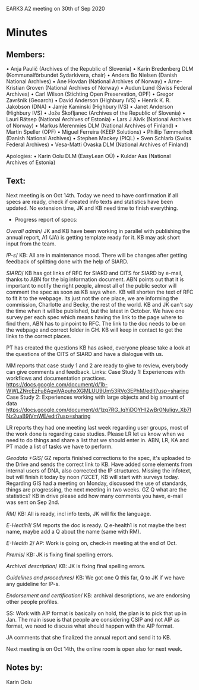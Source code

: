 EARK3 A2 meeting on 30th of Sep 2020

# Minutes

## Members:

• Anja Paulič (Archives of the Republic of Slovenia) 
• Karin Bredenberg DLM (Kommunalförbundet Sydarkivera, chair)
• Anders Bo Nielsen (Danish National Archives)
• Ane Hovdan (National Archives of Norway)
• Arne-Kristian Groven (National Archives of Norway) 
• Audun Lund (Swiss Federal Archives)
• Carl Wilson (Stichting Open Preservation, OPF)
• Gregor Završnik (Geoarch)
• David Anderson (Highbury IVS)
• Henrik K. R. Jakobson (DNA)
• Jamie Kaminski (Highbury IVS)
• Janet Anderson (Highbury IVS)
• Jože Škofljanec (Archives of the Republic of Slovenia)
• Lauri Rätsep (National Archives of Estonia)
• Lars J Alvik (National Archives of Norway)
• Markus Merenmies DLM (National Archives of Finland)
• Martin Speller (OPF)
• Miguel Ferreira (KEEP Solutions)
• Phillip Tømmerholt (Danish National Archives)
• Stephen Mackey (PIQL)
• Sven Schlarb (Swiss Federal Archives)
• Vesa-Matti Ovaska DLM (National Archives of Finland)

Apologies: 
• Karin Oolu DLM (EasyLean OÜ)
• Kuldar Aas (National Archives of Estonia)





## Text: 

Next meeting is on Oct 14th. 
Today we need to have confirmation if all specs are ready, check if created info texts and statistics have been updated. No extension time, JK and KB need time to finish everything.  



- Progress report of specs:

*Overall admin*/ JK and KB have been working in parallel with publishing the annual report, A1 (JA) is getting template ready for it. KB may ask short input from the team.

*IP-s*/ KB: All are in maintenance mood. There will be changes after getting feedback of splitting done with the help of SIARD. 

*SIARD*/ KB has got links of RFC for SIARD and CITS for SIARD by e-mail, thanks to ABN for the big information document. ABN points out that it is important to notify the right people, almost all of the public sector will comment the spec as soon as KB says when. KB will shorten the text of RFC to fit it to the webpage. Its just not the one place, we are informing the commission, Charlotte and Becky, the rest of the world. KB and JK can't say the time when it will be published, but the latest in October. We have one survey per each spec which means having the link to the page where to find them, ABN has to pinpoint to RFC. The link to the doc needs to be on the webpage and correct folder in GH. KB will keep in contact to get the links to the correct places. 

PT has created the questions KB has asked, everyone please take a look at the questions of the CITS of SIARD and have a dialogue with us. 

MM reports that case study 1 and 2  are ready to give to review, everybody can give comments and feedback. Links:
Case Study 1: Experiences with workflows and documentation practices.
https://docs.google.com/document/d/1b-WWLZNrcEzFu8AgvjVApuhxXGMLUU9Um53RVo3EPhM/edit?usp=sharing
Case Study 2: Experiences working with large objects and big amount of data
https://docs.google.com/document/d/1zq7RG_IqYiDOYHI2wBr0NuIigv_Xb7INz2uaB9jVmWE/edit?usp=sharing

LR reports they had one meeting last week regarding user groups, most of the work done is regarding case studies. Please LR let us know when we need to do things and share a list that we should enter in. ABN, LR, KA and PT made a list of tasks we have to perform. 

*Geodata +GIS*/ GZ reports finished corrections to the spec, it's uploaded to the Drive and sends the correct link to KB. Have added some elements from internal users of DNA,  also corrected the IP structures. Missing the infotext, but will finish it today by noon /12CET, KB will start with surveys today. Regarding GIS had a meeting on Monday, discussed the use of standards, things are progressing, the next meeting in two weeks. GZ Q what are the statistics? KB in drive please add how many comments you have, e-mail was sent on Sep 2nd.

*RM*/ KB: All is ready, incl info texts, JK will fix the language. 

*E-Heatlh1*/ SM reports the doc is ready. Q e-health1 is not maybe the best name, maybe add a Q about the name (same with RM).  

*E-Health 2*/ AP: Work is going on,  check-in meeting at the end of Oct.

*Premis*/ KB: JK is fixing final spelling errors.

*Archival description*/ KB: JK is fixing final spelling errors. 

*Guidelines and procedures*/ KB: We got one Q this far, Q to JK if we have any guideline for IP-s.  

*Endorsement and certification*/ KB: archival descriptions, we are endorsing other people profiles. 

SS: Work with AIP format is basically on hold, the plan is to pick that up in Jan. The main issue is that people are considering CSIP and not AIP as format, we need to discuss what should happen with the AIP format. 

JA comments that she finalized the annual report and send it to KB. 


Next meeting is on Oct 14th, the online room is open also for next week.  

## Notes by: 

Karin Oolu
